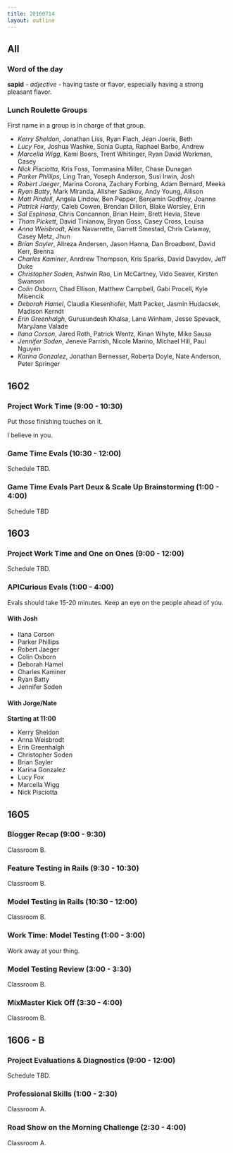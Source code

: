 ```yaml
---
title: 20160714
layout: outline
---
```


## All

### Word of the day

**sapid** - _adjective_ - having taste or flavor, especially having a strong
pleasant flavor.


### Lunch Roulette Groups

First name in a group is in charge of that group.

* *Kerry Sheldon*, Jonathan Liss, Ryan Flach, Jean Joeris, Beth
* *Lucy Fox*, Joshua Washke, Sonia Gupta, Raphael Barbo, Andrew
* *Marcella Wigg*, Kami Boers, Trent Whitinger, Ryan David Workman, Casey
* *Nick Pisciotta*, Kris Foss, Tommasina Miller, Chase Dunagan
* *Parker Phillips*, Ling Tran, Yoseph Anderson, Susi Irwin, Josh
* *Robert Jaeger*, Marina Corona, Zachary Forbing, Adam Bernard, Meeka
* *Ryan Batty*, Mark Miranda, Alisher Sadikov, Andy Young, Allison
* *Matt Pindell*, Angela Lindow, Ben Pepper, Benjamin Godfrey, Joanne
* *Patrick Hardy*, Caleb Cowen, Brendan Dillon, Blake Worsley, Erin
* *Sal Espinosa*, Chris Concannon, Brian Heim, Brett Hevia, Steve
* *Thom Pickett*, David Tinianow, Bryan Goss, Casey Cross, Louisa
* *Anna Weisbrodt*, Alex Navarrette, Garrett Smestad, Chris Calaway, Casey Metz, Jhun
* *Brian Sayler*, Alireza Andersen, Jason Hanna, Dan Broadbent, David Kerr, Brenna
* *Charles Kaminer*, Anrdrew Thompson, Kris Sparks, David Davydov, Jeff Duke
* *Christopher Soden*, Ashwin Rao, Lin McCartney, Vido Seaver, Kirsten Swanson
* *Colin Osborn*, Chad Ellison, Matthew Campbell, Gabi Procell, Kyle Misencik
* *Deborah Hamel*, Claudia Kiesenhofer, Matt Packer, Jasmin Hudacsek, Madison Kerndt
* *Erin Greenhalgh*, Gurusundesh Khalsa, Lane Winham, Jesse Spevack, MaryJane Valade
* *Ilana Corson*, Jared Roth, Patrick Wentz, Kinan Whyte, Mike Sausa
* *Jennifer Soden*, Jeneve Parrish, Nicole Marino, Michael Hill, Paul Nguyen
* *Karina Gonzalez*, Jonathan Bernesser, Roberta Doyle, Nate Anderson, Peter Springer

## 1602

### Project Work Time (9:00 - 10:30)

Put those finishing touches on it.

I believe in you.

### Game Time Evals (10:30 - 12:00)

Schedule TBD.

### Game Time Evals Part Deux & Scale Up Brainstorming (1:00 - 4:00)

Schedule TBD


## 1603

### Project Work Time and One on Ones (9:00 - 12:00)

Schedule TBD.

### APICurious Evals (1:00 - 4:00)

Evals should take 15-20 minutes. Keep an eye on the people ahead of you.

#### With Josh

- Ilana Corson
- Parker Phillips
- Robert Jaeger
- Colin Osborn
- Deborah Hamel
- Charles Kaminer
- Ryan Batty
- Jennifer Soden

#### With Jorge/Nate

**Starting at 11:00**

- Kerry Sheldon
- Anna Weisbrodt
- Erin Greenhalgh
- Christopher Soden
- Brian Sayler
- Karina Gonzalez
- Lucy Fox
- Marcella Wigg
- Nick Pisciotta




## 1605

### Blogger Recap (9:00 - 9:30)

Classroom B.

### Feature Testing in Rails (9:30 - 10:30)

Classroom B.

### Model Testing in Rails (10:30 - 12:00)

Classroom B.

### Work Time: Model Testing (1:00 - 3:00)

Work away at your thing.

### Model Testing Review (3:00 - 3:30)

Classroom B.

### MixMaster Kick Off (3:30 - 4:00)

Classroom B.


## 1606 - B

### Project Evaluations & Diagnostics (9:00 - 12:00)

Schedule TBD.

### Professional Skills (1:00 - 2:30)

Classroom A.

### Road Show on the Morning Challenge (2:30 - 4:00)

Classroom A.
